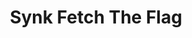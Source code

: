 ---
title: Synk Fetch The Flag
description: A collection of writeups for Snyk Fetch The Flag challenges.
image: /img/feature-fetch-the-flag-ctf-2021.png

# Badge style
style:
    background: "#2a9d8f"
    color: "#fff"
---